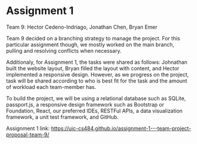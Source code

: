 ﻿# Assignment 1

Team 9:
Hector Cedeno-Indriago, Jonathan Chen, Bryan Emer

Team 9 decided on a branching strategy to manage the project. For this particular assignment though, we mostly worked on the main branch, pulling and resolving conflicts when necessary.

Additionaly, for Assignment 1, the tasks were shared as follows: Johnathan built the website layout, Bryan filled the layout with content, and Hector implemented a responsive design. However, as we progress on the project, task will be shared according to who is best fit for the task and the amount of workload each team-member has.

To build the project, we will be using a relational database such as SQLite, passport.js, a responsive design framework such as Bootstrap or Foundation, React, our preferred IDEs, RESTFul APIs, a data visualization framework, a unit test framework, and GitHub.

Assignment 1 link:
https://uic-cs484.github.io/assignment-1---team-project-proposal-team-9/



